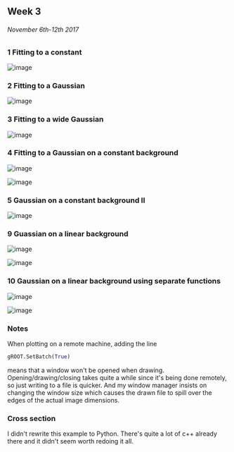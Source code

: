 ## Week 3
###### November 6th-12th 2017

### 1 Fitting to a constant

![image](https://github.com/H4rtland/masters/blob/master/week3/example1/Fit_Example_1.png "")

### 2 Fitting to a Gaussian

![image](https://github.com/H4rtland/masters/blob/master/week3/example2/Fit_Example_2.png "")

### 3 Fitting to a wide Gaussian

![image](https://github.com/H4rtland/masters/blob/master/week3/example3/Fit_Example_3.png "")

### 4 Fitting to a Gaussian on a constant background

![image](https://github.com/H4rtland/masters/blob/master/week3/example4/Fit_Example_4.png "")

![image](https://github.com/H4rtland/masters/blob/master/week3/example4/Fit_Example_4_myfit.png "")

### 5 Gaussian on a constant background II

![image](https://github.com/H4rtland/masters/blob/master/week3/example5/Fit_Example_5.png "")

### 9 Guassian on a linear background

![image](https://github.com/H4rtland/masters/blob/master/week3/example9/Fit_Example_9.png "")

![image](https://github.com/H4rtland/masters/blob/master/week3/example9/Fit_Example_9_2.png "")


### 10 Gaussian on a linear background using separate functions

![image](https://github.com/H4rtland/masters/blob/master/week3/example10/Fit_Example_10.png "")

![image](https://github.com/H4rtland/masters/blob/master/week3/example10/Fit_Example_10_2.png "")


### Notes

When plotting on a remote machine, adding the line

```python
gROOT.SetBatch(True)
```

means that a window won't be opened when drawing.
Opening/drawing/closing takes quite a while since it's being done remotely, so just writing to a file is quicker.
And my window manager insists on changing the window size which causes the drawn file to spill over the edges of the actual image dimensions.


### Cross section

I didn't rewrite this example to Python. There's quite a lot of c++ already there and it didn't seem worth redoing it all.
